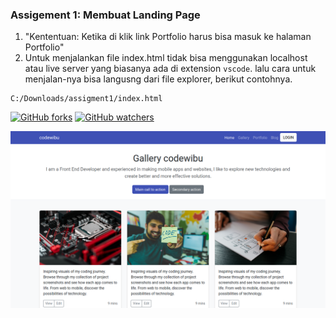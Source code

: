 ### Assigement 1: Membuat Landing Page

1. "Kententuan: Ketika di klik link Portfolio harus bisa masuk ke halaman Portfolio"
2. Untuk menjalankan file index.html tidak bisa menggunakan localhost atau live server yang biasanya ada di extension `vscode`. lalu cara untuk menjalan-nya bisa langusng dari file explorer, berikut contohnya.

```vim
C:/Downloads/assigment1/index.html
```

[![GitHub forks](https://img.shields.io/github/forks/Naereen/StrapDown.js.svg?style=social&label=Fork&maxAge=2592000)](https://github.com/mhaemnn/portfolio/network/members) [![GitHub watchers](https://img.shields.io/github/watchers/Naereen/StrapDown.js.svg?style=social&label=Watch&maxAge=2592000)](https://github.com/mhaemnn/portfolio/watchers)

![destop](/assigment1/img/destop.png)
